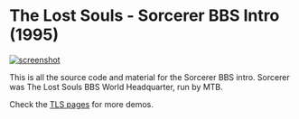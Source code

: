 # The Lost Souls - Sorcerer BBS Intro (1995)
[![screenshot](https://the-lost-souls.github.io/images/thumbnails/sorcerer.png)](https://youtu.be/F_KWflqlF1g) 

This is all the source code and material for the Sorcerer BBS intro. Sorcerer was The Lost Souls BBS World Headquarter, run by MTB.

Check the [TLS pages](https://the-lost-souls.github.io) for more demos.
